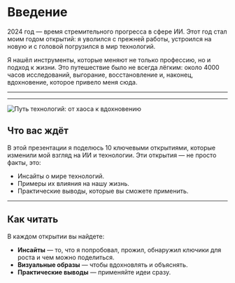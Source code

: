 # Введение

2024 год — время стремительного прогресса в сфере ИИ. Этот год стал моим годом открытий: я уволился с прежней работы, устроился на новую и с головой погрузился в мир технологий.  

Я нашёл инструменты, которые меняют не только профессию, но и подход к жизни. Это путешествие было не всегда лёгким: около 4000 часов исследований, выгорание, восстановление и, наконец, вдохновение, которое привело меня сюда.  

---

---

<div class="image">
  <img src="/images/intro-illustration.jpg" alt="Путь технологий: от хаоса к вдохновению" class="thumb"/>
</div>


## Что вас ждёт

В этой презентации я поделюсь 10 ключевыми открытиями, которые изменили мой взгляд на ИИ и технологии. Эти открытия — не просто факты, это:  

- Инсайты о мире технологий.  
- Примеры их влияния на нашу жизнь.  
- Практические выводы, которые вы сможете применить.  

---

## Как читать  

В каждом открытии вы найдете:  
- **Инсайты** — то, что я попробовал, прожил, обнаружил ключики для роста и чем можно поделиться.  
- **Визуальные образы** — чтобы вдохновлять и объяснять.  
- **Практические выводы** — применяйте идеи сразу.  

